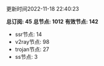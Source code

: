 更新时间2022-11-18 22:40:23

**总订阅: 45**
**总节点: 1012**
**有效节点: 142**
- ssr节点: 14
- v2ray节点: 98
- trojan节点: 27
- ss节点: 3
